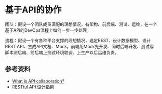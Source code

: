 # 基于API的协作

团队：假设一个团队成员满配的理想情况，有架构、前后端、测试、运维，在一个基于API的DevOps流程上如何一步一步处理。

流程：假设一个有各种平台支撑的理想情况，选定REST、设计数据模型、设计REST API、生成API文档、Mock，前端用Mock先开发、同时后端开发、测试写脚本测后端、前后端上测试环境联调、上生产以后运维负责。

## 参考资料

- [What is API collaboration?](https://www.postman.com/api-platform/api-collaboration/)
- [RESTful API 设计指南](https://www.ruanyifeng.com/blog/2014/05/restful_api.html)
